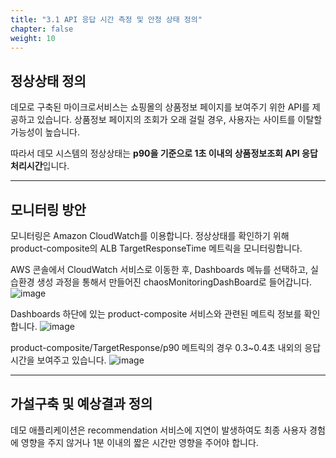 ```yaml
---
title: "3.1 API 응답 시간 측정 및 안정 상태 정의"
chapter: false
weight: 10
---
```


## 정상상태 정의
데모로 구축된 마이크로서비스는 쇼핑몰의 상품정보 페이지를 보여주기 위한 API를 제공하고 있습니다. 상품정보 페이지의 조회가 오래 걸릴 경우, 사용자는 사이트를 이탈할 가능성이 높습니다.

따라서 데모 시스템의 정상상태는 **p90을 기준으로 1초 이내의 상품정보조회 API 응답처리시간**입니다.

---

## 모니터링 방안

모니터링은 Amazon CloudWatch를 이용합니다. 정상상태를 확인하기 위해 product-composite의 ALB TargetResponseTime 메트릭을 모니터링합니다.

AWS 콘솔에서 CloudWatch 서비스로 이동한 후, Dashboards 메뉴를 선택하고, 실습환경 생성 과정을 통해서 만들어진 chaosMonitoringDashBoard로 들어갑니다.
![image](/images/20_api/baseline_01.png)

Dashboards 하단에 있는 product-composite 서비스와 관련된 메트릭 정보를 확인합니다.
![image](/images/20_api/baseline_02.png)

product-composite/TargetResponse/p90 메트릭의 경우 0.3~0.4초 내외의 응답시간을 보여주고 있습니다.
![image](/images/20_api/baseline_03.png)

---

## 가설구축 및 예상결과 정의

데모 애플리케이션은 recommendation 서비스에 지연이 발생하여도 최종 사용자 경험에 영향을 주지 않거나 1분 이내의 짧은 시간만 영향을 주어야 합니다.
